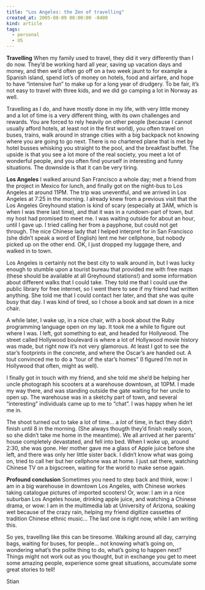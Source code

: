 ```yaml
---
title: "Los Angeles: the Zen of travelling"
created_at: 2005-08-09 00:00:00 -0400
kind: article
tags:
  - personal
  - US
---
```


**Travelling**
 When my family used to travel, they did it very differently than I do
now. They’d be working hard all year, saving up vacation days and money,
and then we’d often go off on a two week jaunt to for example a Spanish
island, spend lot’s of money on hotels, food and airfare, and hope to
have “intensive fun” to make up for a long year of drudgery. To be fair,
it’s not easy to travel with three kids, and we did go camping a lot in
Norway as well.

Travelling as I do, and have mostly done in my life, with very little
money and a lot of time is a very different thing, with its own
challenges and rewards. You are forced to rely heavily on other people
(because I cannot usually afford hotels, at least not in the first
world), you often travel on buses, trains, walk around in strange cities
with a big backpack not knowing where you are going to go next. There is
no chartered plane that is met by hotel busses whisking you straight to
the pool, and the breakfast buffet. The upside is that you see a lot
more of the real society, you meet a lot of wonderful people, and you
often find yourself in interesting and funny situations. The downside is
that it can be very tiring.

**Los Angeles**
 I walked around San Francisco a whole day; met a friend from the
project in Mexico for lunch, and finally got on the night-bus to Los
Angeles at around 11PM. The trip was uneventful, and we arrived in Los
Angeles at 7:25 in the morning. I already knew from a previous visit
that the Los Angeles Greyhound station is kind of scary (especially at
3AM, which is when I was there last time), and that it was in a
rundown-part of town, but my host had promised to meet me. I was waiting
outside for about an hour, until I gave up. I tried calling her from a
payphone, but could not get through. The nice Chinese lady that I helped
interpret for in San Francisco (she didn’t speak a word of English) lent
me her cellphone, but nobody picked up on the other end. OK, I just
dropped my luggage there, and walked in to town.

Los Angeles is certainly not the best city to walk around in, but I was
lucky enough to stumble upon a tourist bureau that provided me with free
maps (these should be available at all Greyhound stations!) and some
information about different walks that I could take. They told me that I
could use the public library for free internet, so I went there to see
if my friend had written anything. She told me that I could contact her
later, and that she was quite busy that day. I was kind of tired, so I
chose a book and sat down in a nice chair.

A while later, I wake up, in a nice chair, with a book about the Ruby
programming language open on my lap. It took me a while to figure out
where I was. I left, got something to eat, and headed for Hollywood. The
street called Hollywood boulevard is where a lot of Hollywood movie
history was made, but right now it’s not very glamorous. At least I got
to see the star’s footprints in the concrete, and where the Oscar’s are
handed out. A tout convinced me to do a “tour of the star’s homes” (I
figured I’m not in Hollywood that often, might as well).

I finally got in touch with my friend, and she told me she’d be helping
her uncle photograph his scooters at a warehouse downtown, at 10PM. I
made my way there, and was standing outside the gate waiting for her
uncle to open up. The warehouse was in a sketchy part of town, and
several “interesting” individuals came up to me to “chat”. I was happy
when he let me in.

The shoot turned out to take a lot of time… a *lot* of time, in fact
they didn’t finish until 8 in the morning. (She always thougth they’d
finish really soon, so she didn’t take me home in the meantime). We all
arrived at her parents’ house completely devastated, and fell into bed.
When I woke up, around 2:30, she was gone. Her mother gave me a glass of
Apple juice before she left, and there was only her little sister back.
I didn’t know what was going on, tried to call her but her cellphone was
at home. I just sat there, watching Chinese TV on a bigscreen, waiting
for the world to make sense again.

**Profound conclusion**
 Sometimes you need to step back and think, wow: I am in a big warehouse
in downtown Los Angeles, with Chinese workes taking catalogue pictures
of imported scooters! Or, wow: I am in a nice suburban Los Angeles
house, drinking apple juice, and watching a Chinese drama, or wow: I am
in the multimedia lab at University of Arizona, soaking wet because of
the crazy rain, helping my friend digitize cassettes of tradition
Chinese ethnic music… The last one is right now, while I am writing
this.

So yes, travelling like this can be tiresome. Walking around all day,
carrying bags, waiting for buses, for people… not knowing what’s going
on, wondering what’s the polite thing to do, what’s going to happen
next? Things might not work out as you thought, but in exchange you get
to meet some amazing people, experience some great situations,
accumulate some great stories to tell!

Stian
